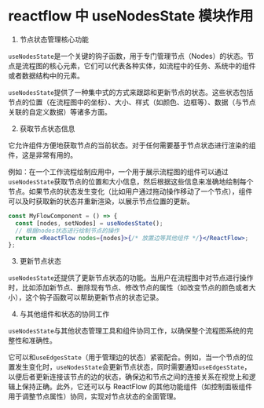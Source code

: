 # reactflow 中 useNodesState 模块作用

1. 节点状态管理核心功能

`useNodesState`是一个关键的钩子函数，用于专门管理节点（Nodes）的状态。节点是流程图的核心元素，它们可以代表各种实体，如流程中的任务、系统中的组件或者数据结构中的元素。

`useNodesState`提供了一种集中式的方式来跟踪和更新节点的状态。这些状态包括节点的位置（在流程图中的坐标）、大小、样式（如颜色、边框等）、数据（与节点关联的自定义数据）等诸多方面。

2. 获取节点状态信息

它允许组件方便地获取节点的当前状态。对于任何需要基于节点状态进行渲染的组件，这是非常有用的。

例如：在一个工作流程绘制应用中，一个用于展示流程图的组件可以通过`useNodesState`获取节点的位置和大小信息，然后根据这些信息来准确地绘制每个节点。如果节点的状态发生变化（比如用户通过拖动操作移动了一个节点），组件可以及时获取新的状态并重新渲染，以展示节点位置的更新。

```jsx
const MyFlowComponent = () => {
  const [nodes, setNodes] = useNodesState();
  // 根据nodes状态进行绘制节点的操作
  return <ReactFlow nodes={nodes}>{/* 放置边等其他组件 */}</ReactFlow>;
};
```

3. 更新节点状态

`useNodesState`还提供了更新节点状态的功能。当用户在流程图中对节点进行操作时，比如添加新节点、删除现有节点、修改节点的属性（如改变节点的颜色或者大小），这个钩子函数可以帮助更新节点的状态记录。

4. 与其他组件和状态的协同工作

`useNodesState`与其他状态管理工具和组件协同工作，以确保整个流程图系统的完整性和准确性。

它可以和`useEdgesState`（用于管理边的状态）紧密配合。例如，当一个节点的位置发生变化时，`useNodesState`会更新节点状态，同时需要通知`useEdgesState`，以便后者更新连接该节点的边的状态，确保边和节点之间的连接关系在视觉上和逻辑上保持正确。此外，它还可以与 ReactFlow 的其他功能组件（如控制面板组件用于调整节点属性）协同，实现对节点状态的全面管理。
